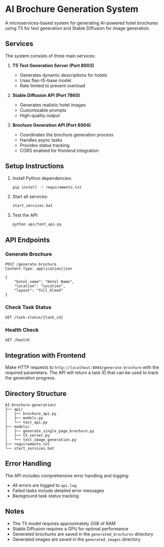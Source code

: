 # AI Brochure Generation System

A microservices-based system for generating AI-powered hotel brochures using T5 for text generation and Stable Diffusion for image generation.

## Services

The system consists of three main services:

1. **T5 Text Generation Server (Port 8003)**
   - Generates dynamic descriptions for hotels
   - Uses flan-t5-base model
   - Rate limited to prevent overload

2. **Stable Diffusion API (Port 7860)**
   - Generates realistic hotel images
   - Customizable prompts
   - High-quality output

3. **Brochure Generation API (Port 8004)**
   - Coordinates the brochure generation process
   - Handles async tasks
   - Provides status tracking
   - CORS enabled for frontend integration

## Setup Instructions

1. Install Python dependencies:
   ```bash
   pip install -r requirements.txt
   ```

2. Start all services:
   ```bash
   start_services.bat
   ```

3. Test the API:
   ```bash
   python api/test_api.py
   ```

## API Endpoints

### Generate Brochure
```http
POST /generate-brochure
Content-Type: application/json

{
    "hotel_name": "Hotel Name",
    "location": "Location",
    "layout": "full_bleed"
}
```

### Check Task Status
```http
GET /task-status/{task_id}
```

### Health Check
```http
GET /health
```

## Integration with Frontend

Make HTTP requests to `http://localhost:8004/generate-brochure` with the required parameters. The API will return a task ID that can be used to track the generation progress.

## Directory Structure
```
AI-brochure-generation/
├── api/
│   ├── brochure_api.py
│   ├── models.py
│   └── test_api.py
├── models/
│   ├── generate_single_page_brochure.py
│   ├── t5_server.py
│   └── test_image_generation.py
├── requirements.txt
└── start_services.bat
```

## Error Handling

The API includes comprehensive error handling and logging:
- All errors are logged to `api.log`
- Failed tasks include detailed error messages
- Background task status tracking

## Notes

- The T5 model requires approximately 2GB of RAM
- Stable Diffusion requires a GPU for optimal performance
- Generated brochures are saved in the `generated_brochures` directory
- Generated images are saved in the `generated_images` directory
